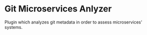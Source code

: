# Git Microservices Anlyzer

Plugin which analyzes git metadata in order to assess microservices' systems.